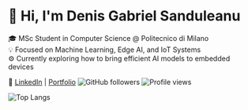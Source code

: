 # 👋 Hi, I'm Denis Gabriel Sanduleanu

🎓 MSc Student in Computer Science @ Politecnico di Milano  
💡 Focused on Machine Learning, Edge AI, and IoT Systems  
⚙️ Currently exploring how to bring efficient AI models to embedded devices  

🔗 [LinkedIn](https://www.linkedin.com/in/yourprofile) | [Portfolio](https://yourwebsite.com)
![GitHub followers](https://img.shields.io/github/followers/your-username?label=Follow&style=social)
![Profile views](https://komarev.com/ghpvc/?username=your-username)

![Top Langs](https://github-readme-stats.vercel.app/api/top-langs/?username=your-username&layout=compact)
